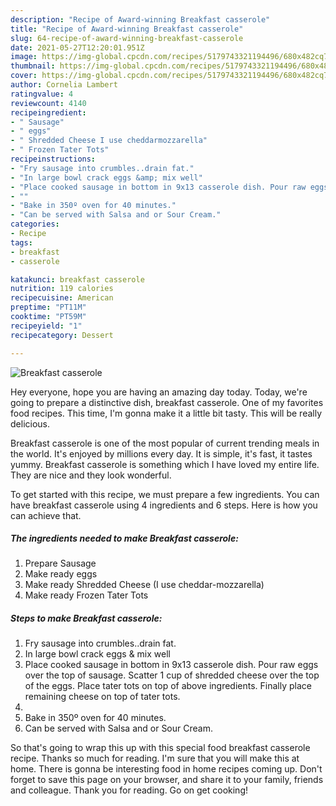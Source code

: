 ```yaml
---
description: "Recipe of Award-winning Breakfast casserole"
title: "Recipe of Award-winning Breakfast casserole"
slug: 64-recipe-of-award-winning-breakfast-casserole
date: 2021-05-27T12:20:01.951Z
image: https://img-global.cpcdn.com/recipes/5179743321194496/680x482cq70/breakfast-casserole-recipe-main-photo.jpg
thumbnail: https://img-global.cpcdn.com/recipes/5179743321194496/680x482cq70/breakfast-casserole-recipe-main-photo.jpg
cover: https://img-global.cpcdn.com/recipes/5179743321194496/680x482cq70/breakfast-casserole-recipe-main-photo.jpg
author: Cornelia Lambert
ratingvalue: 4
reviewcount: 4140
recipeingredient:
- " Sausage"
- " eggs"
- " Shredded Cheese I use cheddarmozzarella"
- " Frozen Tater Tots"
recipeinstructions:
- "Fry sausage into crumbles..drain fat."
- "In large bowl crack eggs &amp; mix well"
- "Place cooked sausage in bottom in 9x13 casserole dish. Pour raw eggs over the top of sausage. Scatter 1 cup of shredded cheese over the top of the eggs. Place tater tots on top of above ingredients. Finally place remaining cheese on top of tater tots."
- ""
- "Bake in 350º oven for 40 minutes."
- "Can be served with Salsa and or Sour Cream."
categories:
- Recipe
tags:
- breakfast
- casserole

katakunci: breakfast casserole 
nutrition: 119 calories
recipecuisine: American
preptime: "PT11M"
cooktime: "PT59M"
recipeyield: "1"
recipecategory: Dessert

---
```



![Breakfast casserole](https://img-global.cpcdn.com/recipes/5179743321194496/680x482cq70/breakfast-casserole-recipe-main-photo.jpg)

Hey everyone, hope you are having an amazing day today. Today, we're going to prepare a distinctive dish, breakfast casserole. One of my favorites food recipes. This time, I'm gonna make it a little bit tasty. This will be really delicious.



Breakfast casserole is one of the most popular of current trending meals in the world. It's enjoyed by millions every day. It is simple, it's fast, it tastes yummy. Breakfast casserole is something which I have loved my entire life. They are nice and they look wonderful.


To get started with this recipe, we must prepare a few ingredients. You can have breakfast casserole using 4 ingredients and 6 steps. Here is how you can achieve that.

<!--inarticleads1-->

##### The ingredients needed to make Breakfast casserole:

1. Prepare  Sausage
1. Make ready  eggs
1. Make ready  Shredded Cheese (I use cheddar-mozzarella)
1. Make ready  Frozen Tater Tots




<!--inarticleads2-->

##### Steps to make Breakfast casserole:

1. Fry sausage into crumbles..drain fat.
1. In large bowl crack eggs &amp; mix well
1. Place cooked sausage in bottom in 9x13 casserole dish. Pour raw eggs over the top of sausage. Scatter 1 cup of shredded cheese over the top of the eggs. Place tater tots on top of above ingredients. Finally place remaining cheese on top of tater tots.
1. 
1. Bake in 350º oven for 40 minutes.
1. Can be served with Salsa and or Sour Cream.




So that's going to wrap this up with this special food breakfast casserole recipe. Thanks so much for reading. I'm sure that you will make this at home. There is gonna be interesting food in home recipes coming up. Don't forget to save this page on your browser, and share it to your family, friends and colleague. Thank you for reading. Go on get cooking!
